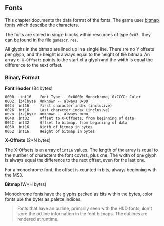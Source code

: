## Fonts

This chapter documents the data format of the fonts. The game uses [bitmap fonts](https://en.wikipedia.org/wiki/Computer_font#Bitmap_fonts) which describe the characters.

The fonts are stored in single blocks within resources of type ```0x03```. They can be found in the file ```gamescr.res```.

All glyphs in the bitmap are lined up in a single line. There are no Y offsets per glyph, and the height is always equal to the height of the bitmap. An array of ```X-Offsets``` points to the start of a glyph and the width is equal the difference to the next offset.

### Binary Format

**Font Header** (84 bytes)

    0000  uint16    Font Type -- 0x0000: Monochrome, 0xCCCC: Color
    0002  [34]byte  Unknown -- always 0x00
    0024  int16     First character index (inclusive)
    0026  int16     Last character index (inclusive)
    0028  [32]byte  Unknown -- always 0x00
    0048  int32     Offset to X-Offsets, from beginning of data
    004C  int32     Offset to bitmap, from beginning of data
    0050  int16     Width of bitmap in bytes
    0052  int16     Height of bitmap in bytes

**X-Offsets** (2*N bytes)

The X-Offsets is an array of ```int16``` values. The length of the array is equal to the number of characters the font covers, plus one. The width of one glyph is always equal the difference to the next offset, even for the last one.

For a monochrome font, the offset is counted in bits, always beginning with the MSB.

**Bitmap** (W*H bytes)

Monochrome fonts have the glyphs packed as bits within the bytes, color fonts use the bytes as palette indices.

> Fonts that have an outline, primarily seen with the HUD fonts, don't store the outline information in the font bitmaps. The outlines are rendered at runtime.
